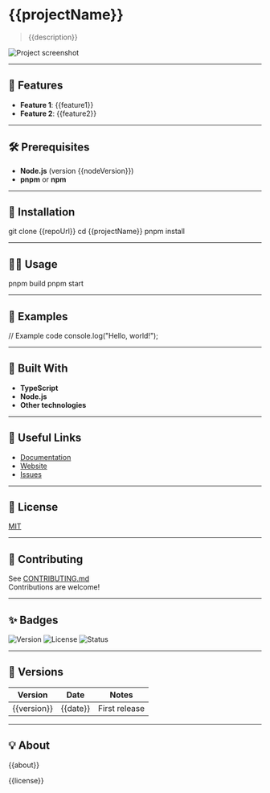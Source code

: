 # {{projectName}}

> {{description}}

![Project screenshot](https://via.placeholder.com/600x200?text={{projectName}})

---

## 🌟 Features

- **Feature 1**: {{feature1}}
- **Feature 2**: {{feature2}}

---

## 🛠️ Prerequisites

- **Node.js** (version {{nodeVersion}})
- **pnpm** or **npm**

---

## 🔧 Installation

git clone {{repoUrl}}
cd {{projectName}}
pnpm install


---

## 🏃‍♂️ Usage

pnpm build
pnpm start

---

## 📸 Examples

// Example code
console.log("Hello, world!");

---

## 🧩 Built With

- **TypeScript**
- **Node.js**
- **Other technologies**

---

## 🔗 Useful Links

- [Documentation](#)
- [Website](#)
- [Issues](#)

---

## 📝 License

[MIT](LICENSE)

---

## 🤝 Contributing

See [CONTRIBUTING.md](CONTRIBUTING.md)  
Contributions are welcome!

---

## ✨ Badges

![Version](https://img.shields.io/badge/version-{{version}}-blue)
![License](https://img.shields.io/badge/license-MIT-green)
![Status](https://img.shields.io/badge/status-active-brightgreen)

---

## 🚦 Versions

| Version | Date       | Notes           |
|---------|------------|-----------------|
| {{version}} | {{date}}   | First release   |

---

## 💡 About

{{about}}

{{license}}
